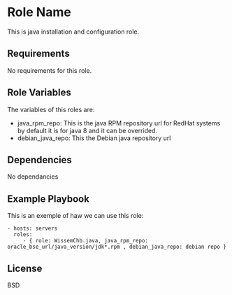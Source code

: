Role Name
=========

This is java installation and configuration role.

Requirements
------------
No requirements for this role.

Role Variables
--------------

The variables of this roles are: 
  - java_rpm_repo: This is the java RPM repository url  for RedHat systems by default it is for java 8 and  it can be overrided.
  - debian_java_repo: This the Debian java repository url

Dependencies
------------
 No dependancies

Example Playbook
----------------
This is an exemple of haw we can use this role:


    - hosts: servers
      roles:
         - { role: WissemChb.java, java_rpm_repo: oracle_bse_url/java_version/jdk*.rpm , debian_java_repo: debian repo }

License
-------

BSD


